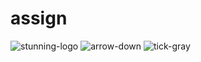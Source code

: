 # assign
![stunning-logo](https://user-images.githubusercontent.com/119349955/204376749-72b4dc68-1151-46c4-953c-dbe032bcefd4.png)
![arrow-down](https://user-images.githubusercontent.com/119349955/204377457-93995106-d464-4583-82d0-4c96cf54f4f3.png)
![tick-gray](https://user-images.githubusercontent.com/119349955/204377645-f26728cd-0cd3-4634-ba15-70fb730eb236.png)

